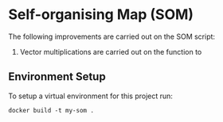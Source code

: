 # Self-organising Map (SOM)

The following improvements are carried out on the SOM script:
1. Vector multiplications are carried out on the function to 


## Environment Setup

To setup a virtual environment for this project run:
```
docker build -t my-som .
```


